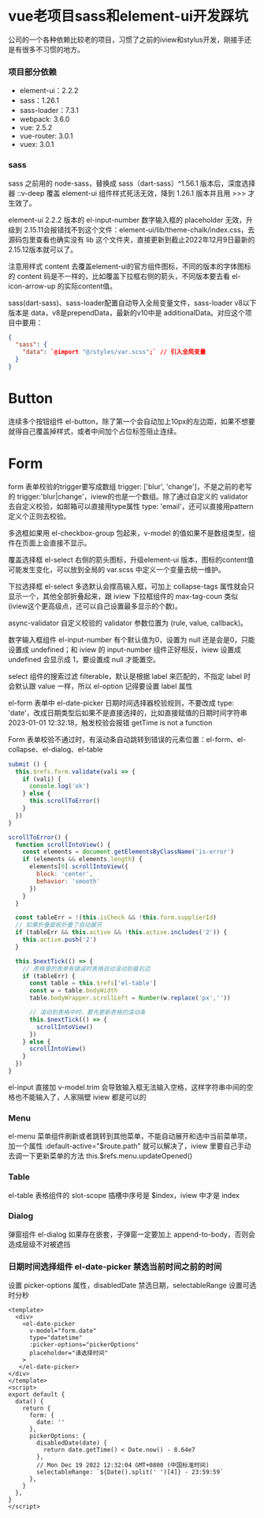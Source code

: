 # vue老项目sass和element-ui开发踩坑

公司的一个各种依赖比较老的项目，习惯了之前的iview和stylus开发，刚接手还是有很多不习惯的地方。

### 项目部分依赖
* element-ui：2.2.2
* sass：1.26.1
* sass-loader：7.3.1
* webpack: 3.6.0
* vue: 2.5.2
* vue-router: 3.0.1
* vuex: 3.0.1

### sass
sass 之前用的 node-sass，替换成 sass（dart-sass）^1.56.1 版本后，深度选择器 ::v-deep 覆盖 element-ui 组件样式死活无效，降到 1.26.1 版本并且用 >>> 才生效了。

element-ui 2.2.2 版本的 el-input-number 数字输入框的 placeholder 无效，升级到 2.15.11会报错找不到这个文件：element-ui/lib/theme-chalk/index.css，去源码包里查看也确实没有 lib 这个文件夹，直接更新到截止2022年12月9日最新的 2.15.12版本就可以了。

注意用样式 content 去覆盖element-ui的官方组件图标，不同的版本的字体图标的 content 码是不一样的，比如覆盖下拉框右侧的箭头，不同版本要去看 el-icon-arrow-up 的实际content值。

sass(dart-sass)、sass-loader配置自动导入全局变量文件，sass-loader v8以下版本是 data，v8是prependData，最新的v10中是 additionalData。对应这个项目中要用：

```json
{
  "sass": {
    "data": `@import "@/styles/var.scss";` // 引入全局变量
  }
}
```

# Button
连续多个按钮组件 el-button，除了第一个会自动加上10px的左边距，如果不想要就得自己覆盖掉样式，或者中间加个占位标签阻止连续。

# Form
form 表单校验的trigger要写成数组 trigger: ['blur', 'change']，不是之前的老写的 trigger:'blur|change'，iview的也是一个数组。除了通过自定义的 validator 去自定义校验，如邮箱可以直接用type属性 type: 'email'，还可以直接用pattern定义个正则去校验。

多选框如果用 el-checkbox-group 包起来，v-model 的值如果不是数组类型，组件在页面上会直接不显示。

覆盖选择框 el-select 右侧的箭头图标，升级element-ui 版本，图标的content值可能发生变化，可以放到全局的 var.scss 中定义一个变量去统一维护。

下拉选择框 el-select 多选默认会撑高输入框，可加上 collapse-tags 属性就会只显示一个，其他全部折叠起来，跟 iview 下拉框组件的 max-tag-coun 类似(iview这个更高级点，还可以自己设置最多显示的个数)。

async-validator 自定义校验的 validator 参数位置为 (rule, value, callback)。

数字输入框组件 el-input-number 有个默认值为0，设置为 null 还是会是0，只能设置成 undefined；和 iview 的 input-number 组件正好相反，iview 设置成 undefined 会显示成 1，要设置成 null 才能置空。

select 组件的搜索过滤 filterable，默认是根据 label 来匹配的，不指定 label 时会默认跟 value 一样，所以 el-option 记得要设置 label 属性

el-form 表单中 el-date-picker 日期时间选择器校验规则，不要改成 type: 'date'，改成日期类型后如果不是直接选择的，比如直接赋值的日期时间字符串 2023-01-01 12:32:18，触发校验会报错 getTime is not a function

Form 表单校验不通过时，有滚动条自动跳转到错误的元素位置：el-form、el-collapse、el-dialog、el-table
```javascript
submit () {
  this.$refs.form.validate(vali => {
    if (vali) {
      console.log('ok')
    } else {
      this.scrollToError()
    }
  })
}

scrollToError() {
  function scrollIntoView() {
    const elements = document.getElementsByClassName('is-error')
    if (elements && elements.length) {
      elements[0].scrollIntoView({
        block: 'center',
        behavior: 'smooth'
      })
    }
  }

  const tableErr = !(this.isCheck && !this.form.supplierId)
  // 如果折叠面板折叠了自动展开
  if (tableErr && this.active && !this.active.includes('2')) {
    this.active.push('2')
  }

  this.$nextTick(() => {
    // 表格里的表单有错误时表格自动滚动到最右边
    if (tableErr) {
      const table = this.$refs['el-table']
      const w = table.bodyWidth
      table.bodyWrapper.scrollLeft = Number(w.replace('px',''))

      // 滚动到表格中时，要先更新表格的滚动条
      this.$nextTick(() => {
        scrollIntoView()
      })
    } else {
      scrollIntoView()
    }
  })
}
```

el-input 直接加 v-model.trim 会导致输入框无法输入空格，这样字符串中间的空格也不能输入了，人家隔壁 iview 都是可以的

### Menu
el-menu 菜单组件刷新或者跳转到其他菜单，不能自动展开和选中当前菜单项，加一个属性 :default-active="$route.path" 就可以解决了，iview 里要自己手动去调一下更新菜单的方法 this.$refs.menu.updateOpened()

### Table
el-table 表格组件的 slot-scope 插槽中序号是 $index，iview 中才是 index

### Dialog
弹窗组件 el-dialog 如果存在嵌套，子弹窗一定要加上 append-to-body，否则会造成层级不对被遮挡

### 日期时间选择组件 el-date-picker 禁选当前时间之前的时间
设置 picker-options 属性，disabledDate 禁选日期，selectableRange 设置可选时分秒
```vue
<template>
  <div>
    <el-date-picker
      v-model="form.date"
      type="datetime"
      :picker-options="pickerOptions"
      placeholder="请选择时间"
    >
   </el-date-picker>
</div>
</template>
<script>
export default {
  data() {
    return {
      form: {
        date: ''
      },
      pickerOptions: {
        disabledDate(date) {
          return date.getTime() < Date.now() - 8.64e7
        },
        // Mon Dec 19 2022 12:32:04 GMT+0800 (中国标准时间)
        selectableRange: `${Date().split(' ')[4]} - 23:59:59`
      },
    }
  },
}
</script>
```
